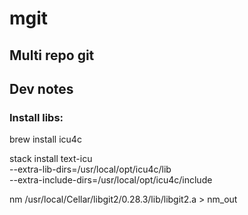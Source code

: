# mgit
## Multi repo git

## Dev notes
### Install libs:

brew install icu4c

stack install text-icu \
 --extra-lib-dirs=/usr/local/opt/icu4c/lib \
 --extra-include-dirs=/usr/local/opt/icu4c/include
 
nm /usr/local/Cellar/libgit2/0.28.3/lib/libgit2.a > nm_out

